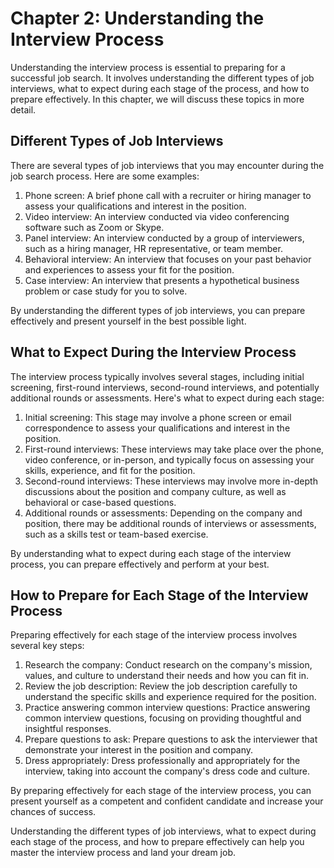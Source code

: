 Chapter 2: Understanding the Interview Process
==============================================

Understanding the interview process is essential to preparing for a successful job search. It involves understanding the different types of job interviews, what to expect during each stage of the process, and how to prepare effectively. In this chapter, we will discuss these topics in more detail.

Different Types of Job Interviews
---------------------------------

There are several types of job interviews that you may encounter during the job search process. Here are some examples:

1. Phone screen: A brief phone call with a recruiter or hiring manager to assess your qualifications and interest in the position.
2. Video interview: An interview conducted via video conferencing software such as Zoom or Skype.
3. Panel interview: An interview conducted by a group of interviewers, such as a hiring manager, HR representative, or team member.
4. Behavioral interview: An interview that focuses on your past behavior and experiences to assess your fit for the position.
5. Case interview: An interview that presents a hypothetical business problem or case study for you to solve.

By understanding the different types of job interviews, you can prepare effectively and present yourself in the best possible light.

What to Expect During the Interview Process
-------------------------------------------

The interview process typically involves several stages, including initial screening, first-round interviews, second-round interviews, and potentially additional rounds or assessments. Here's what to expect during each stage:

1. Initial screening: This stage may involve a phone screen or email correspondence to assess your qualifications and interest in the position.
2. First-round interviews: These interviews may take place over the phone, video conference, or in-person, and typically focus on assessing your skills, experience, and fit for the position.
3. Second-round interviews: These interviews may involve more in-depth discussions about the position and company culture, as well as behavioral or case-based questions.
4. Additional rounds or assessments: Depending on the company and position, there may be additional rounds of interviews or assessments, such as a skills test or team-based exercise.

By understanding what to expect during each stage of the interview process, you can prepare effectively and perform at your best.

How to Prepare for Each Stage of the Interview Process
------------------------------------------------------

Preparing effectively for each stage of the interview process involves several key steps:

1. Research the company: Conduct research on the company's mission, values, and culture to understand their needs and how you can fit in.
2. Review the job description: Review the job description carefully to understand the specific skills and experience required for the position.
3. Practice answering common interview questions: Practice answering common interview questions, focusing on providing thoughtful and insightful responses.
4. Prepare questions to ask: Prepare questions to ask the interviewer that demonstrate your interest in the position and company.
5. Dress appropriately: Dress professionally and appropriately for the interview, taking into account the company's dress code and culture.

By preparing effectively for each stage of the interview process, you can present yourself as a competent and confident candidate and increase your chances of success.

Understanding the different types of job interviews, what to expect during each stage of the process, and how to prepare effectively can help you master the interview process and land your dream job.
